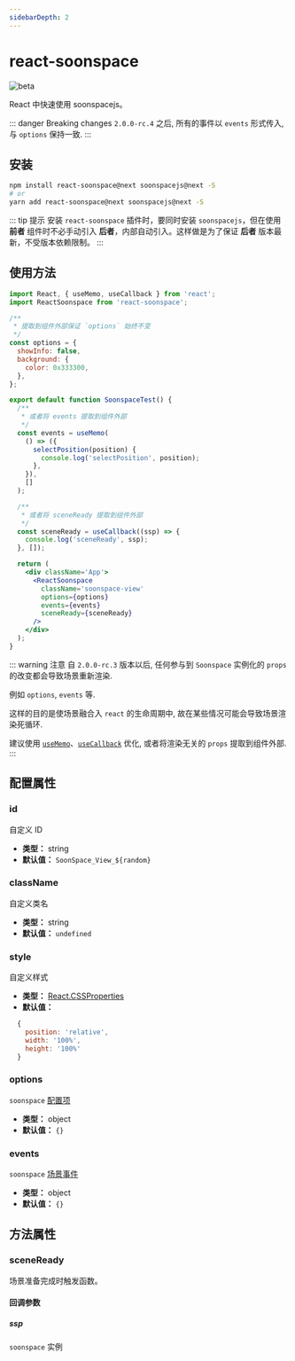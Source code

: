 ```yaml
---
sidebarDepth: 2
---
```


# react-soonspace

![beta](https://img.shields.io/npm/v/react-soonspace/next.svg)

React 中快速使用 soonspacejs。

::: danger Breaking changes
`2.0.0-rc.4` 之后, 所有的事件以 `events` 形式传入, 与 `options` 保持一致.
:::

## 安装

```bash
npm install react-soonspace@next soonspacejs@next -S
# or
yarn add react-soonspace@next soonspacejs@next -S
```

::: tip 提示
安装 `react-soonspace` 插件时，要同时安装 `soonspacejs`，但在使用 **前者** 组件时不必手动引入 **后者**，内部自动引入。这样做是为了保证 **后者** 版本最新，不受版本依赖限制。
:::

<!-- 使用方法 -->

## 使用方法

```jsx
import React, { useMemo, useCallback } from 'react';
import ReactSoonspace from 'react-soonspace';

/**
 * 提取到组件外部保证 `options` 始终不变
 */
const options = {
  showInfo: false,
  background: {
    color: 0x333300,
  },
};

export default function SoonspaceTest() {
  /**
   * 或者将 events 提取到组件外部
   */
  const events = useMemo(
    () => ({
      selectPosition(position) {
        console.log('selectPosition', position);
      },
    }),
    []
  );

  /**
   * 或者将 sceneReady 提取到组件外部
   */
  const sceneReady = useCallback((ssp) => {
    console.log('sceneReady', ssp);
  }, []);

  return (
    <div className='App'>
      <ReactSoonspace
        className='soonspace-view'
        options={options}
        events={events}
        sceneReady={sceneReady}
      />
    </div>
  );
}
```

::: warning 注意
自 `2.0.0-rc.3` 版本以后, 任何参与到 `Soonspace` 实例化的 `props` 的改变都会导致场景重新渲染.

例如 `options`, `events` 等.

这样的目的是使场景融合入 `react` 的生命周期中, 故在某些情况可能会导致场景渲染死循环.

建议使用 [`useMemo`](https://zh-hans.reactjs.org/docs/hooks-reference.html#usememo)、[`useCallback`](https://zh-hans.reactjs.org/docs/hooks-reference.html#usecallback) 优化, 或者将渲染无关的 `props` 提取到组件外部.
:::

## 配置属性

### id

自定义 ID

- **类型：** string
- **默认值：** `SoonSpace_View_${random}`

### className

自定义类名

- **类型：** string
- **默认值：** `undefined`

### style

自定义样式

- **类型：** [React.CSSProperties](https://www.npmjs.com/package/csstype)
- **默认值：**

```js
  {
    position: 'relative',
    width: '100%',
    height: '100%'
  }
```

### options

`soonspace` [配置项](../../guide/config.html)

- **类型：** object
- **默认值：** `{}`

### events

`soonspace` [场景事件](../../guide/event.html)

- **类型：** object
- **默认值：** `{}`
  <!-- 方法属性 -->

## 方法属性

### sceneReady

场景准备完成时触发函数。

#### 回调参数

##### ssp

`soonspace` 实例
